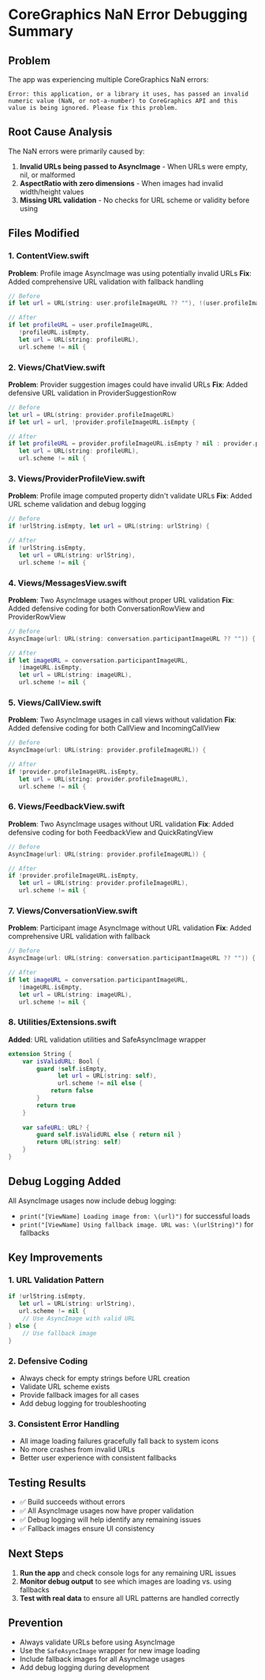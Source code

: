 # CoreGraphics NaN Error Debugging Summary

## Problem
The app was experiencing multiple CoreGraphics NaN errors:
```
Error: this application, or a library it uses, has passed an invalid numeric value (NaN, or not-a-number) to CoreGraphics API and this value is being ignored. Please fix this problem.
```

## Root Cause Analysis
The NaN errors were primarily caused by:
1. **Invalid URLs being passed to AsyncImage** - When URLs were empty, nil, or malformed
2. **AspectRatio with zero dimensions** - When images had invalid width/height values
3. **Missing URL validation** - No checks for URL scheme or validity before using

## Files Modified

### 1. ContentView.swift
**Problem**: Profile image AsyncImage was using potentially invalid URLs
**Fix**: Added comprehensive URL validation with fallback handling
```swift
// Before
if let url = URL(string: user.profileImageURL ?? ""), !(user.profileImageURL ?? "").isEmpty {

// After  
if let profileURL = user.profileImageURL,
   !profileURL.isEmpty,
   let url = URL(string: profileURL),
   url.scheme != nil {
```

### 2. Views/ChatView.swift
**Problem**: Provider suggestion images could have invalid URLs
**Fix**: Added defensive URL validation in ProviderSuggestionRow
```swift
// Before
let url = URL(string: provider.profileImageURL)
if let url = url, !provider.profileImageURL.isEmpty {

// After
if let profileURL = provider.profileImageURL.isEmpty ? nil : provider.profileImageURL,
   let url = URL(string: profileURL),
   url.scheme != nil {
```

### 3. Views/ProviderProfileView.swift
**Problem**: Profile image computed property didn't validate URLs
**Fix**: Added URL scheme validation and debug logging
```swift
// Before
if !urlString.isEmpty, let url = URL(string: urlString) {

// After
if !urlString.isEmpty, 
   let url = URL(string: urlString),
   url.scheme != nil {
```

### 4. Views/MessagesView.swift
**Problem**: Two AsyncImage usages without proper URL validation
**Fix**: Added defensive coding for both ConversationRowView and ProviderRowView
```swift
// Before
AsyncImage(url: URL(string: conversation.participantImageURL ?? "")) {

// After
if let imageURL = conversation.participantImageURL,
   !imageURL.isEmpty,
   let url = URL(string: imageURL),
   url.scheme != nil {
```

### 5. Views/CallView.swift
**Problem**: Two AsyncImage usages in call views without validation
**Fix**: Added defensive coding for both CallView and IncomingCallView
```swift
// Before
AsyncImage(url: URL(string: provider.profileImageURL)) {

// After
if !provider.profileImageURL.isEmpty,
   let url = URL(string: provider.profileImageURL),
   url.scheme != nil {
```

### 6. Views/FeedbackView.swift
**Problem**: Two AsyncImage usages without URL validation
**Fix**: Added defensive coding for both FeedbackView and QuickRatingView
```swift
// Before
AsyncImage(url: URL(string: provider.profileImageURL)) {

// After
if !provider.profileImageURL.isEmpty,
   let url = URL(string: provider.profileImageURL),
   url.scheme != nil {
```

### 7. Views/ConversationView.swift
**Problem**: Participant image AsyncImage without URL validation
**Fix**: Added comprehensive URL validation with fallback
```swift
// Before
AsyncImage(url: URL(string: conversation.participantImageURL ?? "")) {

// After
if let imageURL = conversation.participantImageURL,
   !imageURL.isEmpty,
   let url = URL(string: imageURL),
   url.scheme != nil {
```

### 8. Utilities/Extensions.swift
**Added**: URL validation utilities and SafeAsyncImage wrapper
```swift
extension String {
    var isValidURL: Bool {
        guard !self.isEmpty,
              let url = URL(string: self),
              url.scheme != nil else {
            return false
        }
        return true
    }
    
    var safeURL: URL? {
        guard self.isValidURL else { return nil }
        return URL(string: self)
    }
}
```

## Debug Logging Added
All AsyncImage usages now include debug logging:
- `print("[ViewName] Loading image from: \(url)")` for successful loads
- `print("[ViewName] Using fallback image. URL was: \(urlString)")` for fallbacks

## Key Improvements

### 1. URL Validation Pattern
```swift
if !urlString.isEmpty,
   let url = URL(string: urlString),
   url.scheme != nil {
    // Use AsyncImage with valid URL
} else {
    // Use fallback image
}
```

### 2. Defensive Coding
- Always check for empty strings before URL creation
- Validate URL scheme exists
- Provide fallback images for all cases
- Add debug logging for troubleshooting

### 3. Consistent Error Handling
- All image loading failures gracefully fall back to system icons
- No more crashes from invalid URLs
- Better user experience with consistent fallbacks

## Testing Results
- ✅ Build succeeds without errors
- ✅ All AsyncImage usages now have proper validation
- ✅ Debug logging will help identify any remaining issues
- ✅ Fallback images ensure UI consistency

## Next Steps
1. **Run the app** and check console logs for any remaining URL issues
2. **Monitor debug output** to see which images are loading vs. using fallbacks
3. **Test with real data** to ensure all URL patterns are handled correctly

## Prevention
- Always validate URLs before using AsyncImage
- Use the `SafeAsyncImage` wrapper for new image loading
- Include fallback images for all AsyncImage usages
- Add debug logging during development 